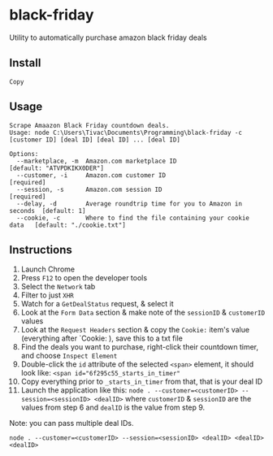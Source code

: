 black-friday
=============

Utility to automatically purchase amazon black friday deals

## Install ##

    Copy

## Usage ##

    Scrape Amaazon Black Friday countdown deals.
    Usage: node C:\Users\Tivac\Documents\Programming\black-friday -c [customer ID] [deal ID] [deal ID] ... [deal ID]

    Options:
      --marketplace, -m  Amazon.com marketplace ID                            [default: "ATVPDKIKX0DER"]
      --customer, -i     Amazon.com customer ID                               [required]
      --session, -s      Amazon.com session ID                                [required]
      --delay, -d        Average roundtrip time for you to Amazon in seconds  [default: 1]
      --cookie, -c       Where to find the file containing your cookie data   [default: "./cookie.txt"]

## Instructions ##

1.  Launch Chrome
2.  Press `F12` to open the developer tools
3.  Select the `Network` tab
4.  Filter to just `XHR`
5.  Watch for a `GetDealStatus` request, & select it
6.  Look at the `Form Data` section & make note of the `sessionID` & `customerID` values
7.  Look at the `Request Headers` section & copy the `Cookie:` item's value (everything after `Cookie: ), save this to a txt file
8.  Find the deals you want to purchase, right-click their countdown timer, and choose `Inspect Element`
9.  Double-click the `id` attribute of the selected `<span>` element, it should look like: `<span id="6f295c55_starts_in_timer"`
10. Copy everything prior to `_starts_in_timer` from that, that is your deal ID
11. Launch the application like this: `node . --customer=<customerID> --session=<sessionID> <dealID>` where `customerID` & `sessionID` are the values from step 6 and `dealID` is the value from step 9.

Note: you can pass multiple deal IDs.

    node . --customer=<customerID> --session=<sessionID> <dealID> <dealID> <dealID>
